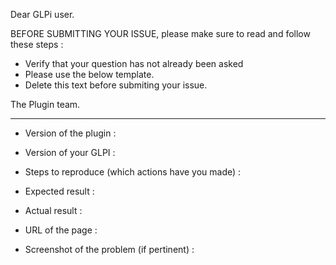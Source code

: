 Dear GLPi user.

BEFORE SUBMITTING YOUR ISSUE, please make sure to read and follow these steps :

* Verify that your question has not already been asked
* Please use the below template.
* Delete this text before submiting your issue.

The Plugin team.

------------
* Version of the plugin : 


* Version of your GLPI : 


* Steps to reproduce (which actions have you made) :


* Expected result :


* Actual result :


* URL of the page :


* Screenshot of the problem (if pertinent) :